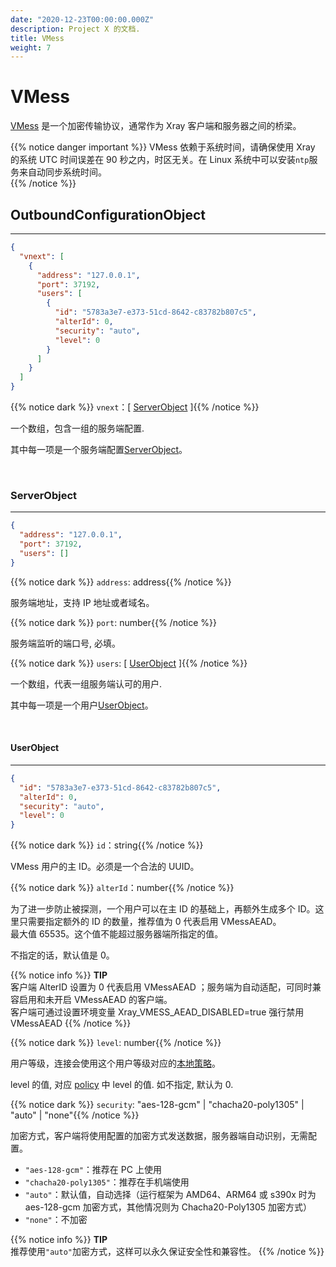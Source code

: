 ```yaml
---
date: "2020-12-23T00:00:00.000Z"
description: Project X 的文档.
title: VMess
weight: 7
---
```


# VMess

[VMess](../../../develop/protocols/vmess) 是一个加密传输协议，通常作为 Xray 客户端和服务器之间的桥梁。

{{% notice danger important %}}
VMess 依赖于系统时间，请确保使用 Xray 的系统 UTC 时间误差在 90 秒之内，时区无关。在 Linux 系统中可以安装`ntp`服务来自动同步系统时间。</br>
{{% /notice %}}

## OutboundConfigurationObject

---

```json
{
  "vnext": [
    {
      "address": "127.0.0.1",
      "port": 37192,
      "users": [
        {
          "id": "5783a3e7-e373-51cd-8642-c83782b807c5",
          "alterId": 0,
          "security": "auto",
          "level": 0
        }
      ]
    }
  ]
}
```

{{% notice dark %}} `vnext`：\[ [ServerObject](#serverobject) \]{{% /notice %}}

一个数组，包含一组的服务端配置. 

其中每一项是一个服务端配置[ServerObject](#serverobject)。

<br />

### ServerObject
---

```json
{
  "address": "127.0.0.1",
  "port": 37192,
  "users": []
}
```

{{% notice dark %}} `address`: address{{% /notice %}}

服务端地址，支持 IP 地址或者域名。

{{% notice dark %}} `port`: number{{% /notice %}}

服务端监听的端口号, 必填。

{{% notice dark %}} `users`: \[ [UserObject](#userobject) \]{{% /notice %}}

一个数组，代表一组服务端认可的用户.

其中每一项是一个用户[UserObject](#userobject)。

<br />

#### UserObject
---
```json
{
  "id": "5783a3e7-e373-51cd-8642-c83782b807c5",
  "alterId": 0,
  "security": "auto",
  "level": 0
}
```

{{% notice dark %}} `id`：string{{% /notice %}}

VMess 用户的主 ID。必须是一个合法的 UUID。

{{% notice dark %}} `alterId`：number{{% /notice %}}

为了进一步防止被探测，一个用户可以在主 ID 的基础上，再额外生成多个 ID。这里只需要指定额外的 ID 的数量，推荐值为 0 代表启用 VMessAEAD。<br />
最大值 65535。这个值不能超过服务器端所指定的值。

不指定的话，默认值是 0。

{{% notice info %}}
**TIP**\
客户端 AlterID 设置为 0 代表启用 VMessAEAD ；服务端为自动适配，可同时兼容启用和未开启 VMessAEAD 的客户端。<br />
客户端可通过设置环境变量 Xray_VMESS_AEAD_DISABLED=true 强行禁用 VMessAEAD
{{% /notice %}}

{{% notice dark %}} `level`: number{{% /notice %}}

用户等级，连接会使用这个用户等级对应的[本地策略](../../base/policy#levelpolicyobject)。

level 的值, 对应 [policy](../../base/policy#policyobject) 中 level 的值. 如不指定, 默认为 0.

{{% notice dark %}} `security`: "aes-128-gcm" | "chacha20-poly1305" | "auto" | "none"{{% /notice %}}

加密方式，客户端将使用配置的加密方式发送数据，服务器端自动识别，无需配置。

- `"aes-128-gcm"`：推荐在 PC 上使用
- `"chacha20-poly1305"`：推荐在手机端使用
- `"auto"`：默认值，自动选择（运行框架为 AMD64、ARM64 或 s390x 时为 aes-128-gcm 加密方式，其他情况则为 Chacha20-Poly1305 加密方式）
- `"none"`：不加密

{{% notice info %}}
**TIP**\
推荐使用`"auto"`加密方式，这样可以永久保证安全性和兼容性。
{{% /notice %}}